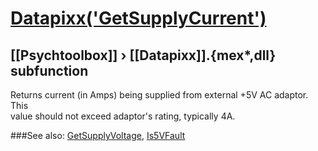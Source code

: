 # [Datapixx('GetSupplyCurrent')](Datapixx-GetSupplyCurrent) 
## [[Psychtoolbox]] &#8250; [[Datapixx]].{mex*,dll} subfunction


Returns current (in Amps) being supplied from external +5V AC adaptor. This  
value should not exceed adaptor's rating, typically 4A.  
  


###See also:
[GetSupplyVoltage](Datapixx-GetSupplyVoltage), [Is5VFault](Datapixx-Is5VFault)
